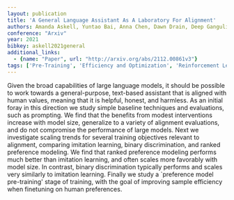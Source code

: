 ```yaml
---
layout: publication
title: 'A General Language Assistant As A Laboratory For Alignment'
authors: Amanda Askell, Yuntao Bai, Anna Chen, Dawn Drain, Deep Ganguli, Tom Henighan, Andy Jones, Nicholas Joseph, Ben Mann, Nova Dassarma, Nelson Elhage, Zac Hatfield-dodds, Danny Hernandez, Jackson Kernion, Kamal Ndousse, Catherine Olsson, Dario Amodei, Tom Brown, Jack Clark, Sam Mccandlish, Chris Olah, Jared Kaplan
conference: "Arxiv"
year: 2021
bibkey: askell2021general
additional_links:
  - {name: "Paper", url: "http://arxiv.org/abs/2112.00861v3"}
tags: ['Pre-Training', 'Efficiency and Optimization', 'Reinforcement Learning', 'Training Techniques', 'Prompting']
---
```

Given the broad capabilities of large language models, it should be possible
to work towards a general-purpose, text-based assistant that is aligned with
human values, meaning that it is helpful, honest, and harmless. As an initial
foray in this direction we study simple baseline techniques and evaluations,
such as prompting. We find that the benefits from modest interventions increase
with model size, generalize to a variety of alignment evaluations, and do not
compromise the performance of large models. Next we investigate scaling trends
for several training objectives relevant to alignment, comparing imitation
learning, binary discrimination, and ranked preference modeling. We find that
ranked preference modeling performs much better than imitation learning, and
often scales more favorably with model size. In contrast, binary discrimination
typically performs and scales very similarly to imitation learning. Finally we
study a `preference model pre-training' stage of training, with the goal of
improving sample efficiency when finetuning on human preferences.
